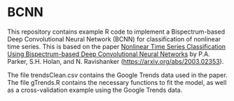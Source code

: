 # BCNN

This repository contains example R code to implement a Bispectrum-based Deep Convolutional Neural Network (BCNN) for classification of nonlinear time series. This is based on the paper <ins>Nonlinear Time Series Classification Using Bispectrum-based Deep Convolutional Neural Networks</ins> by P.A. Parker, S.H. Holan, and N. Ravishanker (https://arxiv.org/abs/2003.02353).


The file trendsClean.csv contains the Google Trends data used in the paper. The file gTrends.R contains the necessary functions to fit the model, as well as a cross-validation example using the Google Trends data.
